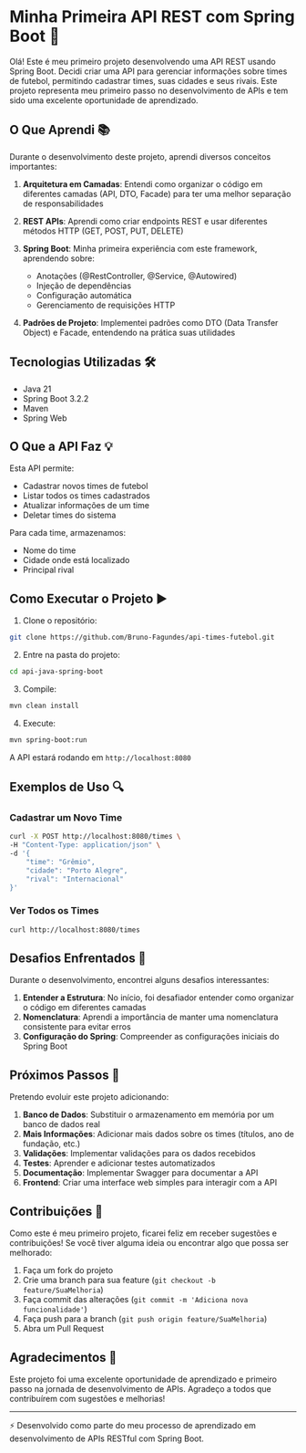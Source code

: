 # Minha Primeira API REST com Spring Boot 🚀

Olá! Este é meu primeiro projeto desenvolvendo uma API REST usando Spring Boot. Decidi criar uma API para gerenciar informações sobre times de futebol, permitindo cadastrar times, suas cidades e seus rivais. Este projeto representa meu primeiro passo no desenvolvimento de APIs e tem sido uma excelente oportunidade de aprendizado.

## O Que Aprendi 📚

Durante o desenvolvimento deste projeto, aprendi diversos conceitos importantes:

1. **Arquitetura em Camadas**: Entendi como organizar o código em diferentes camadas (API, DTO, Facade) para ter uma melhor separação de responsabilidades

2. **REST APIs**: Aprendi como criar endpoints REST e usar diferentes métodos HTTP (GET, POST, PUT, DELETE)

3. **Spring Boot**: Minha primeira experiência com este framework, aprendendo sobre:
    - Anotações (@RestController, @Service, @Autowired)
    - Injeção de dependências
    - Configuração automática
    - Gerenciamento de requisições HTTP

4. **Padrões de Projeto**: Implementei padrões como DTO (Data Transfer Object) e Facade, entendendo na prática suas utilidades

## Tecnologias Utilizadas 🛠

- Java 21
- Spring Boot 3.2.2
- Maven
- Spring Web

## O Que a API Faz 💡

Esta API permite:
- Cadastrar novos times de futebol
- Listar todos os times cadastrados
- Atualizar informações de um time
- Deletar times do sistema

Para cada time, armazenamos:
- Nome do time
- Cidade onde está localizado
- Principal rival

## Como Executar o Projeto ▶️

1. Clone o repositório:
```bash
git clone https://github.com/Bruno-Fagundes/api-times-futebol.git
```

2. Entre na pasta do projeto:
```bash
cd api-java-spring-boot
```

3. Compile:
```bash
mvn clean install
```

4. Execute:
```bash
mvn spring-boot:run
```

A API estará rodando em `http://localhost:8080`

## Exemplos de Uso 🔍

### Cadastrar um Novo Time
```bash
curl -X POST http://localhost:8080/times \
-H "Content-Type: application/json" \
-d '{
    "time": "Grêmio",
    "cidade": "Porto Alegre",
    "rival": "Internacional"
}'
```

### Ver Todos os Times
```bash
curl http://localhost:8080/times
```

## Desafios Enfrentados 💪

Durante o desenvolvimento, encontrei alguns desafios interessantes:

1. **Entender a Estrutura**: No início, foi desafiador entender como organizar o código em diferentes camadas
2. **Nomenclatura**: Aprendi a importância de manter uma nomenclatura consistente para evitar erros
3. **Configuração do Spring**: Compreender as configurações iniciais do Spring Boot

## Próximos Passos 🎯

Pretendo evoluir este projeto adicionando:

1. **Banco de Dados**: Substituir o armazenamento em memória por um banco de dados real
2. **Mais Informações**: Adicionar mais dados sobre os times (títulos, ano de fundação, etc.)
3. **Validações**: Implementar validações para os dados recebidos
4. **Testes**: Aprender e adicionar testes automatizados
5. **Documentação**: Implementar Swagger para documentar a API
6. **Frontend**: Criar uma interface web simples para interagir com a API

## Contribuições 🤝

Como este é meu primeiro projeto, ficarei feliz em receber sugestões e contribuições! Se você tiver alguma ideia ou encontrar algo que possa ser melhorado:

1. Faça um fork do projeto
2. Crie uma branch para sua feature (`git checkout -b feature/SuaMelhoria`)
3. Faça commit das alterações (`git commit -m 'Adiciona nova funcionalidade'`)
4. Faça push para a branch (`git push origin feature/SuaMelhoria`)
5. Abra um Pull Request

## Agradecimentos 🙏

Este projeto foi uma excelente oportunidade de aprendizado e primeiro passo na jornada de desenvolvimento de APIs. Agradeço a todos que contribuírem com sugestões e melhorias!

---

⚡ Desenvolvido como parte do meu processo de aprendizado em desenvolvimento de APIs RESTful com Spring Boot.
